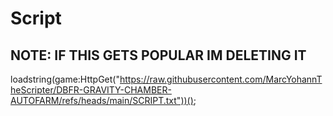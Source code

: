 # Script

## NOTE: IF THIS GETS POPULAR IM DELETING IT

loadstring(game:HttpGet("https://raw.githubusercontent.com/MarcYohannTheScripter/DBFR-GRAVITY-CHAMBER-AUTOFARM/refs/heads/main/SCRIPT.txt"))();
